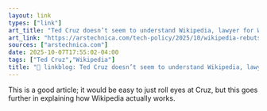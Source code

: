 ```yaml
---
layout: link
types: ["link"]
art_title: "Ted Cruz doesn’t seem to understand Wikipedia, lawyer for Wikimedia says"
art_link: "https://arstechnica.com/tech-policy/2025/10/wikipedia-rebuts-ted-cruz-attack-says-cruz-just-doesnt-understand-the-site/"
sources: ["arstechnica.com"]
date: 2025-10-07T17:55:02-04:00
tags: ["Ted Cruz","Wikipedia"]
title: "🔗 linkblog: Ted Cruz doesn’t seem to understand Wikipedia, lawyer for Wikimedia says"
---
```

This is a good article; it would be easy to just roll eyes at Cruz, but this goes further in explaining how Wikipedia actually works.